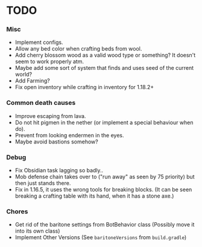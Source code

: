 # TODO

### Misc
- Implement configs.
- Allow any bed color when crafting beds from wool.
- Add cherry blossom wood as a valid wood type or something? It doesn't seem to work properly atm.
- Maybe add some sort of system that finds and uses seed of the current world?
- Add Farming?
- Fix open inventory while crafting in inventory for 1.18.2+

### Common death causes
- Improve escaping from lava.
- Do not hit pigmen in the nether (or implement a special behaviour when do).
- Prevent from looking endermen in the eyes.
- Maybe avoid bastions somehow?

### Debug
- Fix Obsidian task lagging so badly..
- Mob defense chain takes over to ("run away" as seen by 75 priority) but then just stands there.
- Fix in 1.16.5, it uses the wrong tools for breaking blocks. (It can be seen breaking a crafting table with its hand, when it has a stone axe.)

### Chores
- Get rid of the baritone settings from BotBehavior class (Possibly move it into its own class)
- Implement Other Versions (See `baritoneVersions` from `build.gradle`)
